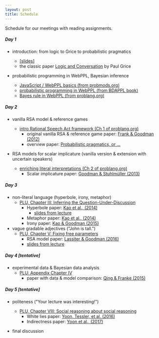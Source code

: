 ```yaml
---
layout: post
title: Schedule
---
```


Schedule for our meetings with reading assignments.

##### Day 1

- introduction: from logic to Grice to probabilistic pragmatics 
    - [[slides]](https://michael-franke.github.io/CompPrag-2019/slides/CompPrag-2019_intro.pdf)
    - the classic paper [Logic and Conversation](http://lefft.xyz/psycholingAU16/readings/grice1975-logic-and-conversation.pdf) by Paul Grice

- probabilistic programming in WebPPL, Bayesian inference
  - [JavaScript / WebPPL basics (from probmods.org)](http://probmods.org/chapters/appendix-js-basics.html)
  - [probabilistic programming in WebPPL (from BDAPPL book)](https://mhtess.github.io/bdappl/chapters/02-introPPL.html)
  - [Bayes rule in WebPPL (from problang.org)](https://michael-franke.github.io/probLang/chapters/app-01-probability.html)

##### Day 2

- vanilla RSA model & reference games
  - [intro Rational Speech Act framework (Ch 1 of problang.org)](https://michael-franke.github.io/probLang/chapters/01-introduction.html)
    - original vanilla RSA & reference game paper: [Frank & Goodman (2012)](http://science.sciencemag.org/content/336/6084/998)
    - overview paper: [Probabilistic pragmatics, or ...](https://www.degruyter.com/view/j/zfsw.2016.35.issue-1/zfs-2016-0002/zfs-2016-0002.xml)

- RSA models for scalar implicature (vanilla version & extension with uncertain speakers)
  - [enriching literal interpretations (Ch 2 of problang.org)](https://michael-franke.github.io/probLang/chapters/02-pragmatics.html)
    - Scalar implicature paper: [Goodman & Stuhlmüller (2013)](https://web.stanford.edu/~ngoodman/papers/GS-TopiCS-2013.pdf)


##### Day 3

- non-literal language (hyperbole, irony, metaphor)
  - [PLU, Chapter III: Inferring the Question-Under-Discussion](https://michael-franke.github.io/probLang/chapters/03-nonliteral.html)
    - Hyperbole paper:
    [Kao et al., (2014)](http://cocolab.stanford.edu/papers/KaoEtAl2014-PNAS.pdf)
	  - [slides from lecture](https://michael-franke.github.io/CompPrag-2018/docs/Kao_hyperbole.pdf)
    - Metaphor paper: [Kao et al., (2014)](http://cocolab.stanford.edu/papers/KaoEtAl2014-Cogsci.pdf)
    - Irony paper: [Kao & Goodman (2015)](http://cocolab.stanford.edu/papers/KaoEtAl2015-Cogsci.pdf)
- vague gradable adjectives ("John is tall.")
  - [PLU, Chapter V: Fixing free parameters](https://michael-franke.github.io/probLang/chapters/05-vagueness.html)
    - RSA model paper:
    [Lassiter & Goodman (2016)](https://web.stanford.edu/~danlass/Lassiter-Goodman-adjectival-vagueness-Synthese.pdf)
	- [slides from lecture](https://michael-franke.github.io/CompPrag-2018/docs/LassiterGoodman_adjectives.pdf)


##### Day 4 [tentative]

- experimental data & Bayesian data analysis
  - [PLU: Appendix Chapter IV](https://michael-franke.github.io/probLang/chapters/app-04-BDA.html)
    - paper with data & model comparison: [Qing & Franke (2015)](http://www.sfs.uni-tuebingen.de/~mfranke/Papers/QingFranke_2013_Variations_on_Bayes.pdf)

##### Day 5 [tentative]

- politeness ("Your lecture was interesting!")
  - [PLU, Chapter VIII: Social reasoning about social reasoning](https://michael-franke.github.io/probLang/chapters/09-politeness.html)
    - White lies paper: [Yoon, Tessler, et al. (2016)](http://langcog.stanford.edu/papers_new/yoon-2016-cogsci.pdf)
    - Indirectness paper: [Yoon et al., (2017)](http://langcog.stanford.edu/papers_new/yoon-2017-cogsci.pdf)

- final discussion

